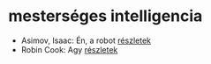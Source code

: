 # mesterséges intelligencia

- Asimov, Isaac: Én, a robot [részletek](../_details/Asimov%2C%20Isaac.md#id_1178)
- Robin Cook: Agy [részletek](../_details/Robin%20Cook.md#id_85)